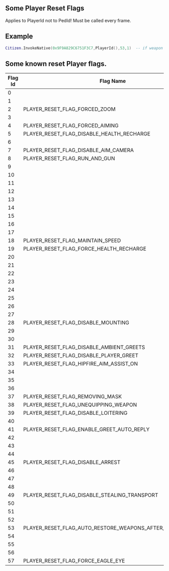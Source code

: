 ## Some Player Reset Flags

Applies to PlayerId not to PedId! Must be called every frame.

## Example

```lua
Citizen.InvokeNative(0x9F9A829C6751F3C7,PlayerId(),53,1)  -- if weapon was in your hand before interaction, it will be restored automatically after interaction.
```

<h2>Some known reset Player flags.</h2>

Flag Id | Flag Name | Flag Description
---|----|----
0 |  | 
1 |  | 
2 | PLAYER_RESET_FLAG_FORCED_ZOOM | 
3 |  | 
4 | PLAYER_RESET_FLAG_FORCED_AIMING | 
5 | PLAYER_RESET_FLAG_DISABLE_HEALTH_RECHARGE | 
6 |  | 
7 | PLAYER_RESET_FLAG_DISABLE_AIM_CAMERA | 
8 | PLAYER_RESET_FLAG_RUN_AND_GUN | 
9 |  | 
10 |  | 
11 |  | 
12 |  | 
13 |  | 
14 |  | 
15 |  | 
16 |  | 
17 |  | 
18 | PLAYER_RESET_FLAG_MAINTAIN_SPEED | 
19 | PLAYER_RESET_FLAG_FORCE_HEALTH_RECHARGE | 
20 |  | 
21 |  | 
22 |  | 
23 |  | 
24 |  | 
25 |  | 
26 |  | 
27 |  | 
28 | PLAYER_RESET_FLAG_DISABLE_MOUNTING | 
29 |  | 
30 |  | 
31 | PLAYER_RESET_FLAG_DISABLE_AMBIENT_GREETS | 
32 | PLAYER_RESET_FLAG_DISABLE_PLAYER_GREET | 
33 | PLAYER_RESET_FLAG_HIPFIRE_AIM_ASSIST_ON | 
34 |  | 
35 |  | 
36 |  | 
37 | PLAYER_RESET_FLAG_REMOVING_MASK | 
38 | PLAYER_RESET_FLAG_UNEQUIPPING_WEAPON | 
39 | PLAYER_RESET_FLAG_DISABLE_LOITERING | 
40 |  | 
41 | PLAYER_RESET_FLAG_ENABLE_GREET_AUTO_REPLY | 
42 |  | 
43 |  | 
44 |  | 
45 | PLAYER_RESET_FLAG_DISABLE_ARREST | 
46 |  | 
47 |  | 
48 |  | 
49 | PLAYER_RESET_FLAG_DISABLE_STEALING_TRANSPORT | 
50 |  | 
51 |  | 
52 |  | 
53 | PLAYER_RESET_FLAG_AUTO_RESTORE_WEAPONS_AFTER_INTERACTIONS | 
54 |  | 
55 |  | 
56 |  | 
57 | PLAYER_RESET_FLAG_FORCE_EAGLE_EYE | 
